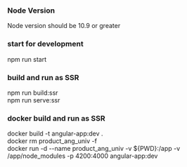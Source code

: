 ### Node Version
Node version should be 10.9 or greater

### start for development ###
npm run start   
   
     
### build and run as SSR ###
npm run build:ssr   
npm run serve:ssr   
   

### docker build and run as  SSR ###
docker build -t angular-app:dev .  
docker rm product_ang_univ -f  
docker run -d --name product_ang_univ -v ${PWD}:/app -v /app/node_modules -p 4200:4000 angular-app:dev
     
    